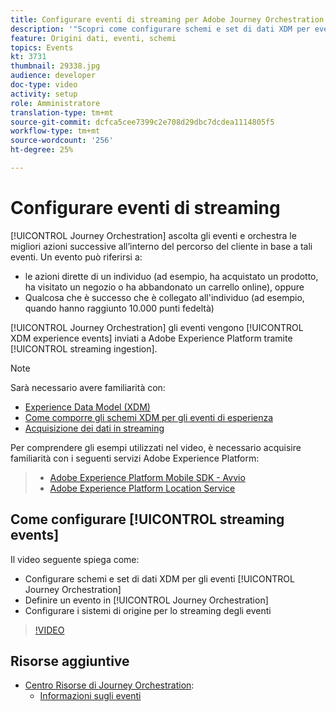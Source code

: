 ```yaml
---
title: Configurare eventi di streaming per Adobe Journey Orchestration
description: '"Scopri come configurare schemi e set di dati XDM per eventi di Journey Orchestration, definire un evento in Journey Orchestration e configurare i sistemi di origine per lo streaming degli eventi"'
feature: Origini dati, eventi, schemi
topics: Events
kt: 3731
thumbnail: 29338.jpg
audience: developer
doc-type: video
activity: setup
role: Amministratore
translation-type: tm+mt
source-git-commit: dcfca5cee7399c2e708d29dbc7dcdea1114805f5
workflow-type: tm+mt
source-wordcount: '256'
ht-degree: 25%

---
```



# Configurare eventi di streaming

[!UICONTROL Journey Orchestration] ascolta gli eventi e orchestra le migliori azioni successive all’interno del percorso del cliente in base a tali eventi. Un evento può riferirsi a:

* le azioni dirette di un individuo (ad esempio, ha acquistato un prodotto, ha visitato un negozio o ha abbandonato un carrello online), oppure
* Qualcosa che è successo che è collegato all&#39;individuo (ad esempio, quando hanno raggiunto 10.000 punti fedeltà)

[!UICONTROL Journey Orchestration] gli eventi vengono  [!UICONTROL XDM experience events] inviati a Adobe Experience Platform tramite  [!UICONTROL streaming ingestion].

>[!NOTE]
>
>Sarà necessario avere familiarità con:
>
>* [Experience Data Model (XDM)](https://docs.adobe.com/content/help/it-IT/platform-learn/tutorials/schemas/understanding-the-xdm-system-and-experience-data-model.html)
>* [Come comporre gli schemi XDM per gli eventi di esperienza](https://docs.adobe.com/content/help/it-IT/platform-learn/tutorials/schemas/create-your-first-schema-with-out-of-the-box-components.html)
>* [Acquisizione dei dati in streaming](https://docs.adobe.com/content/help/en/platform-learn/tutorials/data-ingestion/understanding-streaming-ingestion.html)
>
>
Per comprendere gli esempi utilizzati nel video, è necessario acquisire familiarità con i seguenti servizi Adobe Experience Platform:
>
>* [Adobe Experience Platform Mobile SDK - Avvio](https://docs.adobe.com/content/help/it-IT/core-services-learn/tutorials/launch-mobile/understanding-the-mobile-sdks.html)
>* [Adobe Experience Platform Location Service](https://docs.adobe.com/content/help/it-IT/places/using/home.translate.html)


## Come configurare [!UICONTROL streaming events]

Il video seguente spiega come:

* Configurare schemi e set di dati XDM per gli eventi [!UICONTROL Journey Orchestration]
* Definire un evento in [!UICONTROL Journey Orchestration]
* Configurare i sistemi di origine per lo streaming degli eventi

>[!VIDEO](https://video.tv.adobe.com/v/29338?quality=12)

## Risorse aggiuntive

* [Centro Risorse di Journey Orchestration](https://docs.adobe.com/content/help/it-IT/journeys/using/journey-orchestration-home.html):
   * [Informazioni sugli eventi](https://docs.adobe.com/content/help/en/journeys/using/events-journeys/about-events.html)

